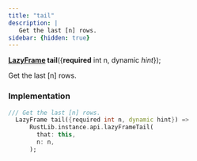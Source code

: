 ```yaml
---
title: "tail"
description: |
   Get the last [n] rows.
sidebar: {hidden: true}
---
```

<span class="dart-code"><strong>[LazyFrame] tail</strong>({<span class="nobr"><strong>required</strong> int n</span>, <span class="nobr">dynamic <i>hint</i></span>});</span>

 Get the last [n] rows.
### Implementation
```dart
/// Get the last [n] rows.
  LazyFrame tail({required int n, dynamic hint}) =>
      RustLib.instance.api.lazyFrameTail(
        that: this,
        n: n,
      );
```

[LazyFrame]: /reference/classes/lazyframe/